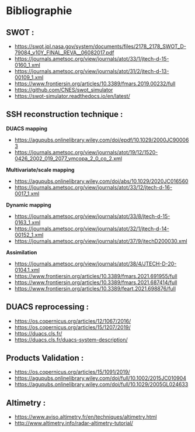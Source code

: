 # Bibliographie

**SWOT :**
-
- https://swot.jpl.nasa.gov/system/documents/files/2178_2178_SWOT_D-79084_v10Y_FINAL_REVA__06082017.pdf
- https://journals.ametsoc.org/view/journals/atot/33/1/jtech-d-15-0160_1.xml
- https://journals.ametsoc.org/view/journals/atot/31/2/jtech-d-13-00109_1.xml
- https://www.frontiersin.org/articles/10.3389/fmars.2019.00232/full
- https://github.com/CNES/swot_simulator
- https://swot-simulator.readthedocs.io/en/latest/

**SSH reconstruction technique :**
-
**DUACS mapping**
- https://agupubs.onlinelibrary.wiley.com/doi/epdf/10.1029/2000JC900063
- https://journals.ametsoc.org/view/journals/atot/19/12/1520-0426_2002_019_2077_vmcopa_2_0_co_2.xml

**Multivariate/scale mapping**
- https://agupubs.onlinelibrary.wiley.com/doi/abs/10.1029/2020JC016560
- https://journals.ametsoc.org/view/journals/atot/33/12/jtech-d-16-0017_1.xml

**Dynamic mapping**
- https://journals.ametsoc.org/view/journals/atot/33/8/jtech-d-15-0163_1.xml
- https://journals.ametsoc.org/view/journals/atot/32/1/jtech-d-14-00152_1.xml
- https://journals.ametsoc.org/view/journals/atot/37/9/jtechD200030.xml

**Assimilation**
- https://journals.ametsoc.org/view/journals/atot/38/4/JTECH-D-20-0104.1.xml
- https://www.frontiersin.org/articles/10.3389/fmars.2021.691955/full 
- https://www.frontiersin.org/articles/10.3389/fmars.2021.687414/full 
- https://www.frontiersin.org/articles/10.3389/feart.2021.698876/full 

**DUACS reprocessing :**
-
- https://os.copernicus.org/articles/12/1067/2016/
- https://os.copernicus.org/articles/15/1207/2019/
- https://duacs.cls.fr/
- https://duacs.cls.fr/duacs-system-description/

**Products Validation :**
-
- https://os.copernicus.org/articles/15/1091/2019/
- https://agupubs.onlinelibrary.wiley.com/doi/full/10.1002/2015JC010904
- https://agupubs.onlinelibrary.wiley.com/doi/full/10.1029/2005GL024633

**Altimetry :**
-
- https://www.aviso.altimetry.fr/en/techniques/altimetry.html
- http://www.altimetry.info/radar-altimetry-tutorial/
